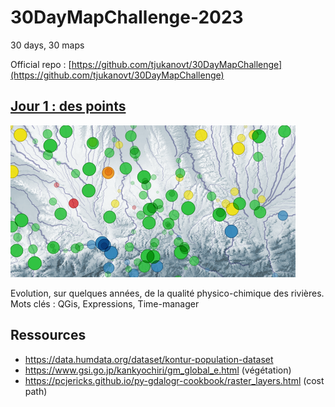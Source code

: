 # 30DayMapChallenge-2023
30 days, 30 maps

Official repo : [https://github.com/tjukanovt/30DayMapChallenge](https://github.com/tjukanovt/30DayMapChallenge)

## [Jour 1 : des points](day1.md)

![Alt text](maps/day1_thumbnail.png)

Evolution, sur quelques années, de la qualité physico-chimique des rivières. \
Mots clés : QGis, Expressions, Time-manager

## Ressources

- https://data.humdata.org/dataset/kontur-population-dataset
- https://www.gsi.go.jp/kankyochiri/gm_global_e.html (végétation)
- https://pcjericks.github.io/py-gdalogr-cookbook/raster_layers.html (cost path)